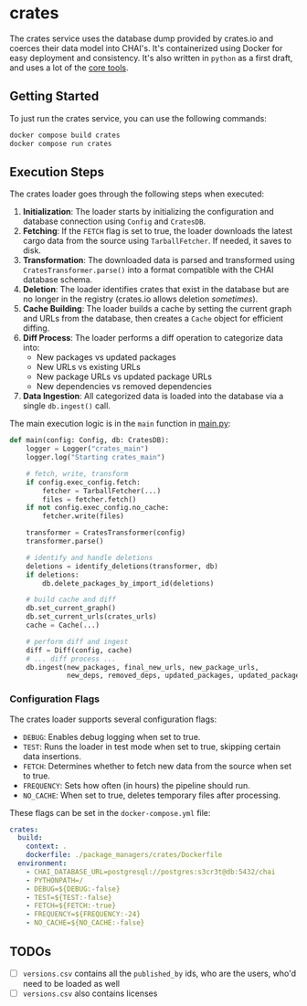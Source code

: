 # crates

The crates service uses the database dump provided by crates.io and coerces their data
model into CHAI's. It's containerized using Docker for easy deployment and consistency.
It's also written in `python` as a first draft, and uses a lot of the
[core tools](../../core/).

## Getting Started

To just run the crates service, you can use the following commands:

```bash
docker compose build crates
docker compose run crates
```

## Execution Steps

The crates loader goes through the following steps when executed:

1. **Initialization**: The loader starts by initializing the configuration and database
   connection using `Config` and `CratesDB`.
2. **Fetching**: If the `FETCH` flag is set to true, the loader downloads the latest
   cargo data from the source using `TarballFetcher`. If needed, it saves to disk.
3. **Transformation**: The downloaded data is parsed and transformed using
   `CratesTransformer.parse()` into a format compatible with the CHAI database schema.
4. **Deletion**: The loader identifies crates that exist in the database
   but are no longer in the registry (crates.io allows deletion _sometimes_).
5. **Cache Building**: The loader builds a cache by setting the current graph and URLs
   from the database, then creates a `Cache` object for efficient diffing.
6. **Diff Process**: The loader performs a diff operation to categorize data into:
   - New packages vs updated packages
   - New URLs vs existing URLs
   - New package URLs vs updated package URLs
   - New dependencies vs removed dependencies
7. **Data Ingestion**: All categorized data is loaded into the database via a single
   `db.ingest()` call.

The main execution logic is in the `main` function in [main.py](main.py):

```python
def main(config: Config, db: CratesDB):
    logger = Logger("crates_main")
    logger.log("Starting crates_main")

    # fetch, write, transform
    if config.exec_config.fetch:
        fetcher = TarballFetcher(...)
        files = fetcher.fetch()
    if not config.exec_config.no_cache:
        fetcher.write(files)

    transformer = CratesTransformer(config)
    transformer.parse()

    # identify and handle deletions
    deletions = identify_deletions(transformer, db)
    if deletions:
        db.delete_packages_by_import_id(deletions)

    # build cache and diff
    db.set_current_graph()
    db.set_current_urls(crates_urls)
    cache = Cache(...)

    # perform diff and ingest
    diff = Diff(config, cache)
    # ... diff process ...
    db.ingest(new_packages, final_new_urls, new_package_urls,
              new_deps, removed_deps, updated_packages, updated_package_urls)
```

### Configuration Flags

The crates loader supports several configuration flags:

- `DEBUG`: Enables debug logging when set to true.
- `TEST`: Runs the loader in test mode when set to true, skipping certain data insertions.
- `FETCH`: Determines whether to fetch new data from the source when set to true.
- `FREQUENCY`: Sets how often (in hours) the pipeline should run.
- `NO_CACHE`: When set to true, deletes temporary files after processing.

These flags can be set in the `docker-compose.yml` file:

```yaml
crates:
  build:
    context: .
    dockerfile: ./package_managers/crates/Dockerfile
  environment:
    - CHAI_DATABASE_URL=postgresql://postgres:s3cr3t@db:5432/chai
    - PYTHONPATH=/
    - DEBUG=${DEBUG:-false}
    - TEST=${TEST:-false}
    - FETCH=${FETCH:-true}
    - FREQUENCY=${FREQUENCY:-24}
    - NO_CACHE=${NO_CACHE:-false}
```

## TODOs

- [ ] `versions.csv` contains all the `published_by` ids, who are the users, who'd need to
      be loaded as well
- [ ] `versions.csv` also contains licenses
